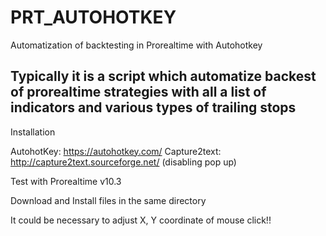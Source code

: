 # PRT_AUTOHOTKEY
Automatization of backtesting in Prorealtime with Autohotkey

Typically it is a script which automatize backest of prorealtime strategies with all a list of indicators and various types of trailing stops
-------------------------

Installation 

AutohotKey: https://autohotkey.com/
Capture2text: http://capture2text.sourceforge.net/ (disabling pop up)

Test with Prorealtime v10.3

Download and Install files in the same directory

It could be necessary to adjust X, Y coordinate of mouse click!!
